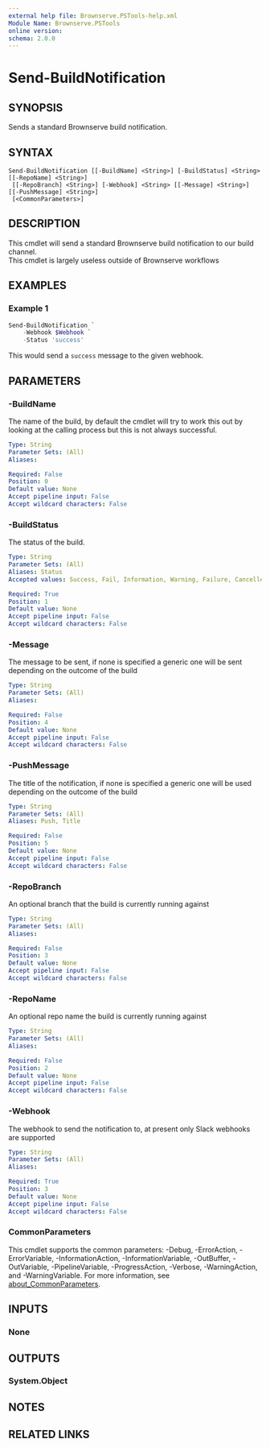 ```yaml
---
external help file: Brownserve.PSTools-help.xml
Module Name: Brownserve.PSTools
online version:
schema: 2.0.0
---
```


# Send-BuildNotification

## SYNOPSIS

Sends a standard Brownserve build notification.

## SYNTAX

```text
Send-BuildNotification [[-BuildName] <String>] [-BuildStatus] <String> [[-RepoName] <String>]
 [[-RepoBranch] <String>] [-Webhook] <String> [[-Message] <String>] [[-PushMessage] <String>]
 [<CommonParameters>]
```

## DESCRIPTION

This cmdlet will send a standard Brownserve build notification to our build channel.  
This cmdlet is largely useless outside of Brownserve workflows

## EXAMPLES

### Example 1

```powershell
Send-BuildNotification `
    -Webhook $Webhook `
    -Status 'success'
```

This would send a `success` message to the given webhook.

## PARAMETERS

### -BuildName

The name of the build, by default the cmdlet will try to work this out by looking at the calling process but this is not always successful.

```yaml
Type: String
Parameter Sets: (All)
Aliases:

Required: False
Position: 0
Default value: None
Accept pipeline input: False
Accept wildcard characters: False
```

### -BuildStatus

The status of the build.

```yaml
Type: String
Parameter Sets: (All)
Aliases: Status
Accepted values: Success, Fail, Information, Warning, Failure, Cancelled

Required: True
Position: 1
Default value: None
Accept pipeline input: False
Accept wildcard characters: False
```

### -Message

The message to be sent, if none is specified a generic one will be sent depending on the outcome of the build

```yaml
Type: String
Parameter Sets: (All)
Aliases:

Required: False
Position: 4
Default value: None
Accept pipeline input: False
Accept wildcard characters: False
```

### -PushMessage

The title of the notification, if none is specified a generic one will be used depending on the outcome of the build

```yaml
Type: String
Parameter Sets: (All)
Aliases: Push, Title

Required: False
Position: 5
Default value: None
Accept pipeline input: False
Accept wildcard characters: False
```

### -RepoBranch

An optional branch that the build is currently running against

```yaml
Type: String
Parameter Sets: (All)
Aliases:

Required: False
Position: 3
Default value: None
Accept pipeline input: False
Accept wildcard characters: False
```

### -RepoName

An optional repo name the build is currently running against

```yaml
Type: String
Parameter Sets: (All)
Aliases:

Required: False
Position: 2
Default value: None
Accept pipeline input: False
Accept wildcard characters: False
```

### -Webhook

The webhook to send the notification to, at present only Slack webhooks are supported

```yaml
Type: String
Parameter Sets: (All)
Aliases:

Required: True
Position: 3
Default value: None
Accept pipeline input: False
Accept wildcard characters: False
```

### CommonParameters

This cmdlet supports the common parameters: -Debug, -ErrorAction, -ErrorVariable, -InformationAction, -InformationVariable, -OutBuffer, -OutVariable, -PipelineVariable, -ProgressAction, -Verbose, -WarningAction, and -WarningVariable. For more information, see [about_CommonParameters](http://go.microsoft.com/fwlink/?LinkID=113216).

## INPUTS

### None

## OUTPUTS

### System.Object

## NOTES

## RELATED LINKS
